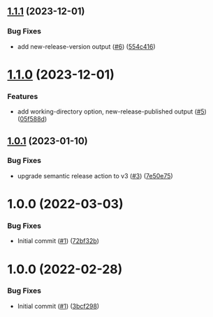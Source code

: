 ## [1.1.1](https://github.com/catalystcommunity/action-release-update-chart/compare/v1.1.0...v1.1.1) (2023-12-01)


### Bug Fixes

* add new-release-version output ([#6](https://github.com/catalystcommunity/action-release-update-chart/issues/6)) ([554c416](https://github.com/catalystcommunity/action-release-update-chart/commit/554c416daf421d031424b65a78bd33de015a45e9))

# [1.1.0](https://github.com/catalystcommunity/action-release-update-chart/compare/v1.0.1...v1.1.0) (2023-12-01)


### Features

* add working-directory option, new-release-published output ([#5](https://github.com/catalystcommunity/action-release-update-chart/issues/5)) ([05f588d](https://github.com/catalystcommunity/action-release-update-chart/commit/05f588dc5b15e8d2b7d82ecc8c610ff530407cfb))

## [1.0.1](https://github.com/catalystcommunity/action-release-update-chart/compare/v1.0.0...v1.0.1) (2023-01-10)


### Bug Fixes

* upgrade semantic release action to v3 ([#3](https://github.com/catalystcommunity/action-release-update-chart/issues/3)) ([7e50e75](https://github.com/catalystcommunity/action-release-update-chart/commit/7e50e755374f9366bbdbbcf429556c657b456609))

# 1.0.0 (2022-03-03)


### Bug Fixes

* Initial commit ([#1](https://github.com/catalystcommunity/action-release-update-chart/issues/1)) ([72bf32b](https://github.com/catalystcommunity/action-release-update-chart/commit/72bf32b85e474efb298ff42eab4df27d043f7d0b))

# 1.0.0 (2022-02-28)


### Bug Fixes

* Initial commit ([#1](https://github.com/catalystcommunity/action-composite-action-template/issues/1)) ([3bcf298](https://github.com/catalystcommunity/action-composite-action-template/commit/3bcf298630471c46d9f9a1f3a24c2c15342e1855))
